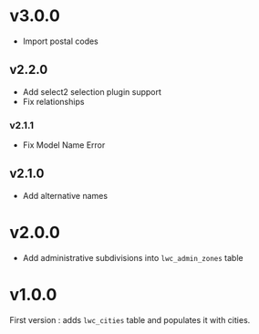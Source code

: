 # v3.0.0

- Import postal codes

## v2.2.0

- Add select2 selection plugin support
- Fix relationships

### v2.1.1

- Fix Model Name Error

## v2.1.0

- Add alternative names

# v2.0.0

- Add administrative subdivisions into `lwc_admin_zones` table

# v1.0.0

First version : adds `lwc_cities` table and populates it with cities.
